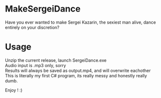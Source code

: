 # MakeSergeiDance
 Have you ever wanted to make Sergei Kazarin, the sexiest man alive, dance entirely on your discretion?
# Usage
 Unzip the current release, launch SergeiDance.exe  
 Audio input is .mp3 only, sorry  
 Results will always be saved as output.mp4, and will overwrite eachother  
 This is literally my first C# program, its really messy and honestly really dumb.  

 Enjoy ! :)